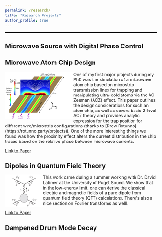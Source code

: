 ```yaml
---
permalink: /research/
title: "Research Projects"
author_profile: true
---
```


<hr style="height: 4px; border: none; background-color: black;">

## Microwave Source with Digital Phase Control

## Microwave Atom Chip Design

<img src="/images/microwaveAtomChipDesignPaper.png" align="left" width="45%"/>
One of my first major projects during my PhD was the simulation of a microwave atom chip based on microstrip transmission lines for trapping and manipulating ultra-cold atoms via the AC Zeeman (ACZ) effect. This paper outlines the design considerations for such an atom chip, as well as covers basic 2-level ACZ theory and provides analytic expression for the trap position for different wire/microstrip configurations (thanks to [Drew Rotunno](https://rotunno.party/projects)). One of the more interesting things we found was how the proximity effect alters the current distribution in the chip traces based on the relative phase between microwave currents.

[Link to Paper](https://www.mdpi.com/2218-2004/9/3/54)

## Dipoles in Quantum Field Theory
<img src="/images/dipolesInQFTPaper.png" align="left" width="25%"/>
This work came during a summer working with Dr. David Latimer at the University of Puget Sound. We show that in the low-energy limit, one can derive the classical electric and magnetic fields of a pure dipole from quantum field theory (QFT) calculations. There's also a nice section on Fourier transforms as welll.

[Link to Paper](https://pubs.aip.org/aapt/ajp/article-abstract/87/2/146/148278/Dipoles-in-quantum-field-theory?redirectedFrom=fulltext)

## Dampened Drum Mode Decay
